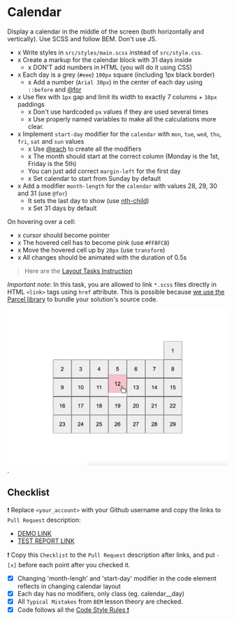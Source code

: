 # Calendar

Display a calendar in the middle of the screen (both horizontally and vertically). Use SCSS and follow BEM. Don't use JS.

- x Write styles in `src/styles/main.scss` instead of `src/style.css`.
- x Create a markup for the calendar block with 31 days inside
  - x DON'T add numbers in HTML (you will do it using CSS)
- x Each day is a grey (`#eee`) `100px` square (including 1px black border)
  - x Add a number (`Arial 30px`) in the center of each day using `::before` and [@for](https://sass-lang.com/documentation/at-rules/control/for)
- x Use flex with `1px` gap and limit its width to exactly 7 columns + `10px` paddings
  - x Don't use hardcoded `px` values if they are used several times
  - x  Use properly named variables to make all the calculations more clear.
- x Implement `start-day` modifier for the `calendar` with `mon`, `tue`, `wed`, `thu`, `fri`, `sat` and `sun` values
  - x Use [@each](https://sass-lang.com/documentation/at-rules/control/each) to create all the modifiers
  - x The month should start at the correct column (Monday is the 1st, Friday is the 5th)
  - You can just add correct `margin-left` for the first day
  - x Set calendar to start from Sunday by default
- x Add a modifier `month-length` for the `calendar` with values 28, 29, 30 and 31 (use `@for`)
  - It sets the last day to show (use [nth-child](https://css-tricks.com/how-nth-child-works/))
  - x Set 31 days by default

On hovering over a cell:
- x cursor should become pointer
- x The hovered cell has to become pink (use `#FFBFCB`)
- x Move the hovered cell up by `20px` (use `transform`)
- x All changes should be animated with the duration of 0.5s

> Here are the [Layout Tasks Instruction](https://github.com/mate-academy/layout_task-guideline#how-to-solve-the-layout-tasks-on-github)

*Important note*: In this task, you are allowed to link `*.scss` files directly in HTML `<link>` tags using `href` attribute.
This is possible because [we use the Parcel library](https://en.parceljs.org/scss.html) to bundle your solution's source code.

![reference image](reference.png).

## Checklist

❗️ Replace `<your_account>` with your Github username and copy the links to `Pull Request` description:

- [DEMO LINK](https://ZorosMG.github.io/layout_calendar/)
- [TEST REPORT LINK](https://ZorosMG.github.io/layout_calendar/report/html_report/)

❗️ Copy this `Checklist` to the `Pull Request` description after links, and put `- [x]` before each point after you checked it.

- [x] Changing 'month-lengh' and 'start-day' modifier in the code element
reflects in changing calendar layout
- [x] Each day has no modifiers, only class (eg. calendar__day)
- [x] All `Typical Mistakes` from `BEM` lesson theory are checked.
- [x] Code follows all the [Code Style Rules ❗️](https://mate-academy.github.io/layout_task-guideline/html-css-code-style-rules)
